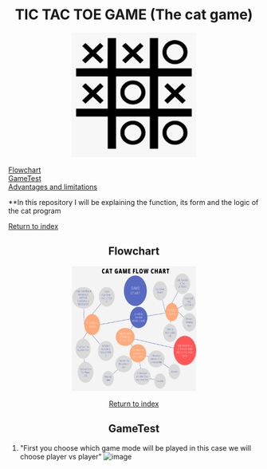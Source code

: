 <div align= "center">

<h1> TIC TAC TOE GAME (The cat game) </h1>
<img src="https://github.com/UP210923/UP210923_CPP/blob/main/imagenes/gato.png" height="250" width="250">
</div align="center">

[Flowchart](#Flowchart)  
[GameTest](#GameTest)  
[Advantages and limitations](#Advantages)  
 
 
 
**In this repository I will be explaining the function, its form and the logic of the cat program

 
[Return to index](#index)
<div align="center">
  
<h2>Flowchart</h2>
 <img src="https://github.com/UP210923/UP210923_CPP/blob/main/imagenes/Flowchart.png" height="250" width="250">
 
 
 [Return to index](#index)
<h2>GameTest</h2>
</div align="center">

1. "First you choose which game mode will be played in this case we will choose player vs player"
![image](https://user-images.githubusercontent.com/112887372/203224422-70b1f06d-5812-4623-9eaf-32691beab909.png)



